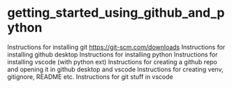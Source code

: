 # getting_started_using_github_and_python
Instructions for installing git https://git-scm.com/downloads
Instructions for installing github desktop
Instructions for installing python
Instructions for installing vscode (with python ext)
Instructions for creating a github repo and opening it in github desktop and vscode
Instructions for creating venv, gitignore, README etc.
Instructions for git stuff in vscode
